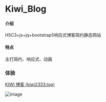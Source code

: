 # Kiwi_Blog

#### 介绍

H5C3+js+jq+bootstrap5响应式博客简约静态网站

#### 特点

主打简约、响应式、动画 

### 体验

 [KIWI 博客 (kiwi2333.top)]()

![image](https://www.kiwi2333.top/wp-content/uploads/2023/02/blog.png)
